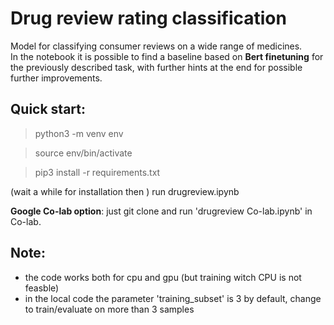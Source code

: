 # Drug review rating classification

Model for classifying consumer reviews on a wide range of medicines.\
In the notebook it is possible to find a baseline based on **Bert finetuning** for the previously described task, with further hints at the end for possible further improvements.

## Quick start:

> python3 -m venv env

> source env/bin/activate

> pip3 install -r requirements.txt

(wait a while for installation then ) run drugreview.ipynb

**Google Co-lab option**: just git clone and run 'drugreview Co-lab.ipynb' in Co-lab.

## Note:
- the code works both for cpu and gpu (but training witch CPU is not feasble)
- in the local code the parameter 'training_subset' is 3 by default, change to train/evaluate on more than 3 samples
